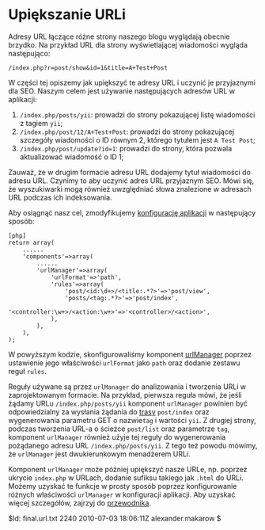 Upiększanie URLi
================

Adresy URL łączące różne strony naszego blogu wyglądają obecnie brzydko. Na przykład URL dla strony wyświetlającej wiadomości wygląda następująco:

~~~
/index.php?r=post/show&id=1&title=A+Test+Post
~~~

W części tej opiszemy jak upiększyć te adresy URL i uczynić je przyjaznymi dla SEO. Naszym celem jest używanie następujących adresów URL w aplikacji:

 1. `/index.php/posts/yii`: prowadzi do strony pokazującej listę wiadomości z tagiem `yii`;
 2. `/index.php/post/12/A+Test+Post`: prowadzi do strony pokazującej szczegóły wiadomości o ID równym 2, którego tytułem jest `A Test Post`;
 3. `/index.php/post/update?id=1`: prowadzi do strony, która pozwala aktualizować wiadomość o ID 1;

Zauważ, że w drugim formacie adresu URL dodajemy tytuł wiadomości do adresu URL. Czynimy to aby uczynić adres URL przyjaznym SEO. Mówi się, że wyszukiwarki mogą również uwzględniać słowa znalezione w adresach URL podczas ich indeksowania.

Aby osiągnąć nasz cel, zmodyfikujemy [konfigurację aplikacji](http://www.yiiframework.com/doc/guide/basics.application#application-configuration) w następujący sposób:

~~~
[php]
return array(
	......
	'components'=>array(
		......
		'urlManager'=>array(
			'urlFormat'=>'path',
			'rules'=>array(
        		'post/<id:\d+>/<title:.*?>'=>'post/view',
        		'posts/<tag:.*?>'=>'post/index',
        		'<controller:\w+>/<action:\w+>'=>'<controller>/<action>',
			),
		),
	),
);
~~~

W powyższym kodzie, skonfigurowaliśmy komponent [urlManager](http://www.yiiframework.com/doc/guide/topics.url) poprzez ustawienie jego właściwości `urlFormat` jako `path` oraz dodanie zestawu reguł `rules`.

Reguły używane są przez `urlManager` do analizowania i tworzenia URLi w zaprojektowanym formacie. Na przykład, pierwsza reguła mówi, że jeśli żądamy URLu `/index.php/posts/yii` komponent `urlManager` powinien być odpowiedzialny za wysłania żądania do [trasy](http://www.yiiframework.com/doc/guide/basics.controller#route) `post/index` oraz wygenerowania parametru GET o nazwie`tag` i wartości `yii`. Z drugiej strony, podczas tworzenia URL-a o ścieżce `post/list` oraz parametrze `tag`, komponent `urlManager` również użyje tej reguły do wygenerowania pożądanego adresu URL `/index.php/posts/yii`. Z tego też powodu mówimy, że `urlManager` jest dwukierunkowym menadżerem URLi.

Komponent `urlManager` może później upiększyć nasze URLe, np. poprzez ukrycie `index.php` w URLach, dodanie sufiksu takiego jak `.html` do URLi. Możemy uzyskać te funkcje w prosty sposób poprzez konfigurowanie różnych właściwości `urlManager` w konfiguracji aplikacji. Aby uzyskać więcej szczegółów, zajrzyj do [przewodnika](http://www.yiiframework.com/doc/guide/topics.url).


<div class="revision">$Id: final.url.txt 2240 2010-07-03 18:06:11Z alexander.makarow $</div>